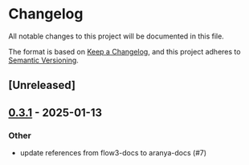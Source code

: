 # Changelog

All notable changes to this project will be documented in this file.

The format is based on [Keep a Changelog](https://keepachangelog.com/en/1.0.0/),
and this project adheres to [Semantic Versioning](https://semver.org/spec/v2.0.0.html).

## [Unreleased]

## [0.3.1](https://github.com/aranya-project/aranya-core/compare/aranya-fast-channels-v0.3.0...aranya-fast-channels-v0.3.1) - 2025-01-13

### Other

- update references from flow3-docs to aranya-docs (#7)
